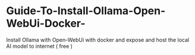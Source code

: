 # Guide-To-Install-Ollama-Open-WebUi-Docker-
Install Ollama with Open-WebUi with docker and expose and host the local AI model to internet ( free ) 

